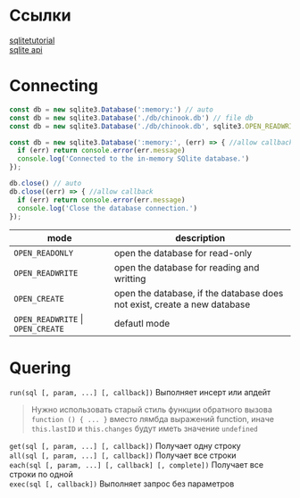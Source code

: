 # Ссылки ##############################

[sqlitetutorial][sqlitetutorial]  
[sqlite api][api]

[sqlitetutorial]: https://www.sqlitetutorial.net
[api]: https://github.com/TryGhost/node-sqlite3/wiki/API

# Connecting ##########################

~~~ JavaScript ~~~~~~~~~~~~~~~~~~~~~~~~
const db = new sqlite3.Database(':memory:') // auto
const db = new sqlite3.Database('./db/chinook.db') // file db
const db = new sqlite3.Database('./db/chinook.db', sqlite3.OPEN_READWRITE)

const db = new sqlite3.Database(':memory:', (err) => { //allow callback
  if (err) return console.error(err.message)
  console.log('Connected to the in-memory SQlite database.')
});

db.close() // auto
db.close((err) => { //allow callback
  if (err) return console.error(err.message)
  console.log('Close the database connection.')
});
~~~~~~~~~~~~~~~~~~~~~~~~~~~~~~~~~~~~~~~

| mode | description |
|------|-------------|
|`OPEN_READONLY` | open the database for read-only            |  
|`OPEN_READWRITE`| open the database for reading and writting |  
|`OPEN_CREATE`   | open the database, if the database does not exist, create a new database |
|`OPEN_READWRITE` \| `OPEN_CREATE`| defautl mode|

# Quering ##############################

`run(sql [, param, ...] [, callback])` Выполняет инсерт или апдейт

> Нужно использовать старый стиль функции обратного вызова `function () { ... }` вместо лямбда выражений function, иначе `this.lastID` и `this.changes` будут иметь значение `undefined`  

`get(sql [, param, ...] [, callback])` Получает одну строку  
`all(sql [, param, ...] [, callback])` Получает все строки  
`each(sql [, param, ...] [, callback] [, complete])` Получает все строки по одной  
`exec(sql [, callback])` Выполняет запрос без параметров
